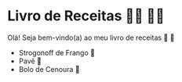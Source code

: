 # Livro de Receitas :man_cook: :woman_cook: 

Olá! Seja bem-vindo(a) ao meu livro de receitas :closed_book: :shallow_pan_of_food: 

- Strogonoff de Frango :chicken: 
- Pavê :eyes: 
- Bolo de Cenoura :carrot: 
